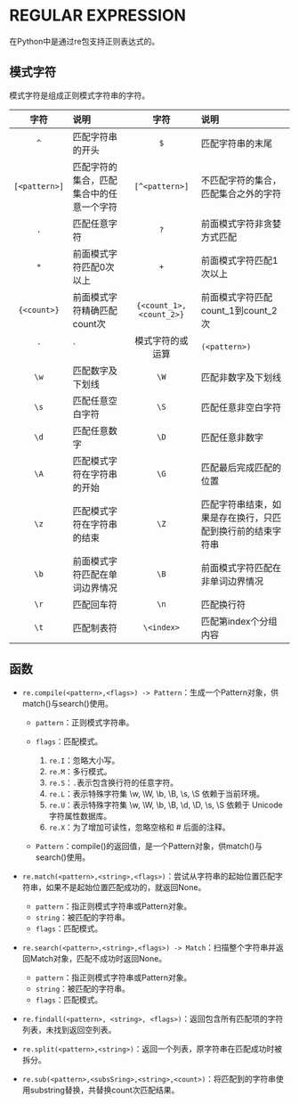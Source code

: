 # REGULAR EXPRESSION

[//]: # (__author__ = "Clark Aaron")
[//]: # (__version__ = "v0.0")

在Python中是通过re包支持正则表达式的。

## 模式字符

模式字符是组成正则模式字符串的字符。

| 字符 | 说明 | 字符 | 说明 |
|:----:|:---- |:---:|:---- |
| `^` | 匹配字符串的开头 | `$` | 匹配字符串的末尾 |
| `[<pattern>]` | 匹配字符的集合，匹配集合中的任意一个字符 | `[^<pattern>]` | 不匹配字符的集合，匹配集合之外的字符 |
| `.` | 匹配任意字符 | `?` | 前面模式字符非贪婪方式匹配 |
| `*` | 前面模式字符匹配0次以上 | `+` | 前面模式字符匹配1次以上 |
| `{<count>}` | 前面模式字符精确匹配count次 | `{<count_1>,<count_2>}` | 前面模式字符匹配count_1到count_2次 |
| `|` | 模式字符的或运算 | `(<pattern>)` | 提取匹配的字符 |
| `\w` | 匹配数字及下划线 | `\W` | 匹配非数字及下划线 |
| `\s` | 匹配任意空白字符 | `\S` | 匹配任意非空白字符 |
| `\d` | 匹配任意数字| `\D` | 匹配任意非数字 |
| `\A` | 匹配模式字符在字符串的开始 | `\G` | 匹配最后完成匹配的位置 |
| `\z` | 匹配模式字符在字符串的结束 | `\Z` | 匹配字符串结束，如果是存在换行，只匹配到换行前的结束字符串 |
| `\b` | 前面模式字符匹配在单词边界情况 | `\B` | 前面模式字符匹配在非单词边界情况 |
| `\r` | 匹配回车符 | `\n` | 匹配换行符 |
| `\t` | 匹配制表符 | `\<index>` | 匹配第index个分组内容 |

## 函数

* `re.compile(<pattern>,<flags>) -> Pattern`：生成一个Pattern对象，供match()与search()使用。

  * `pattern`：正则模式字符串。
  * `flags`：匹配模式。

    1. `re.I`：忽略大小写。
    2. `re.M`：多行模式。
    3. `re.S`：`.`表示包含换行符的任意字符。
    4. `re.L`：表示特殊字符集 \w, \W, \b, \B, \s, \S 依赖于当前环境。
    5. `re.U`：表示特殊字符集 \w, \W, \b, \B, \d, \D, \s, \S 依赖于 Unicode 字符属性数据库。
    6. `re.X`：为了增加可读性，忽略空格和 # 后面的注释。

  * `Pattern`：compile()的返回值，是一个Pattern对象，供match()与search()使用。

* `re.match(<pattern>,<string>,<flags>)`：尝试从字符串的起始位置匹配字符串，如果不是起始位置匹配成功的，就返回None。

  * `pattern`：指正则模式字符串或Pattern对象。
  * `string`：被匹配的字符串。
  * `flags`：匹配模式。

* `re.search(<pattern>,<string>,<flags>) -> Match`：扫描整个字符串并返回Match对象，匹配不成功时返回None。

  * `pattern`：指正则模式字符串或Pattern对象。
  * `string`：被匹配的字符串。
  * `flags`：匹配模式。

* `re.findall(<pattern>, <string>, <flags>)`：返回包含所有匹配项的字符列表，未找到返回空列表。

* `re.split(<pattern>,<string>)`：返回一个列表，原字符串在匹配成功时被拆分。

* `re.sub(<pattern>,<subsSring>,<string>,<count>)`：将匹配到的字符串使用substring替换，共替换count次匹配结果。